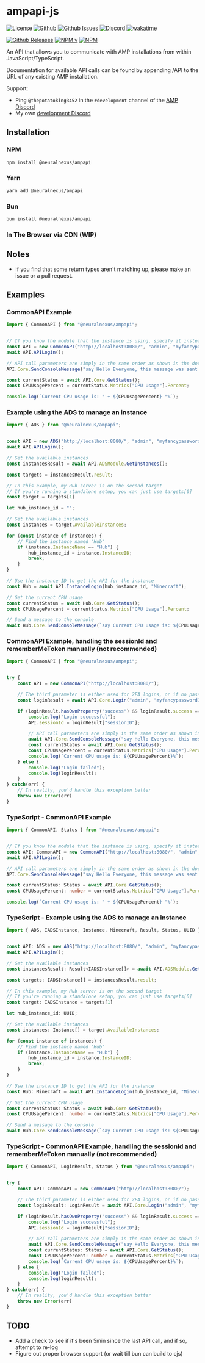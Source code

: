 # ampapi-js

[![License](https://img.shields.io/github/license/p0t4t0sandwich/ampapi-js?color=blue)](https://img.shields.io/github/downloads/p0t4t0sandwich/ampapi-js/LICENSE)
[![Github](https://img.shields.io/github/stars/p0t4t0sandwich/ampapi-js)](https://github.com/p0t4t0sandwich/ampapi-js)
[![Github Issues](https://img.shields.io/github/issues/p0t4t0sandwich/ampapi-js?label=Issues)](https://github.com/p0t4t0sandwich/ampapi-js/issues)
[![Discord](https://img.shields.io/discord/1067482396246683708?color=7289da&logo=discord&logoColor=white)](https://discord.neuralnexus.dev)
[![wakatime](https://wakatime.com/badge/github/p0t4t0sandwich/ampapi-js.svg)](https://wakatime.com/badge/github/p0t4t0sandwich/ampapi-js)

[![Github Releases](https://img.shields.io/github/downloads/p0t4t0sandwich/ampapi-js/total?label=Github&logo=github&color=181717)](https://github.com/p0t4t0sandwich/ampapi-js/releases)
[![NPM v](https://img.shields.io/npm/v/@neuralnexus/ampapi?label=NPM&logo=npm&color=CB3837)](https://www.npmjs.com/package/@neuralnexus/ampapi)
[![NPM](https://img.shields.io/npm/dt/@neuralnexus/ampapi?label=NPM&logo=npm&color=CB3837)](https://www.npmjs.com/package/@neuralnexus/ampapi)

An API that allows you to communicate with AMP installations from within JavaScript/TypeScript.

Documentation for available API calls can be found by appending /API to the URL of any existing AMP installation.

Support:

- Ping `@thepotatoking3452` in the `#development` channel of the [AMP Discord](https://discord.gg/cubecoders)
- My own [development Discord](https://discord.neuralnexus.dev/)

## Installation

### NPM

```bash
npm install @neuralnexus/ampapi
```

### Yarn

```bash
yarn add @neuralnexus/ampapi
```

### Bun

```bash
bun install @neuralnexus/ampapi
```

### In The Browser via CDN (WIP)

<!-- ```html
<script src="https://cdn.neuralnexus.dev/ampapi-js/ampapi.js"></script>

<!-- Or for a minified version -->

<!-- <script src="https://cdn.neuralnexus.dev/ampapi-js/ampapi.min.js"></script>
``` -->

## Notes

- If you find that some return types aren't matching up, please make an issue or a pull request.

## Examples

### CommonAPI Example

```javascript
import { CommonAPI } from "@neuralnexus/ampapi";


// If you know the module that the instance is using, specify it instead of CommonAPI
const API = new CommonAPI("http://localhost:8080/", "admin", "myfancypassword123", "");
await API.APILogin();

// API call parameters are simply in the same order as shown in the documentation.
API.Core.SendConsoleMessage("say Hello Everyone, this message was sent from the TypeScript API!");

const currentStatus = await API.Core.GetStatus();
const CPUUsagePercent = currentStatus.Metrics["CPU Usage"].Percent;

console.log(`Current CPU usage is: " + ${CPUUsagePercent} "%`);
```

### Example using the ADS to manage an instance

```javascript
import { ADS } from "@neuralnexus/ampapi";


const API = new ADS("http://localhost:8080/", "admin", "myfancypassword123", "", "");
await API.APILogin();

// Get the available instances
const instancesResult = await API.ADSModule.GetInstances();

const targets = instancesResult.result;

// In this example, my Hub server is on the second target
// If you're running a standalone setup, you can just use targets[0]
const target = targets[1]

let hub_instance_id = "";

// Get the available instances
const instances = target.AvailableInstances;

for (const instance of instances) {
    // Find the instance named "Hub"
    if (instance.InstanceName == "Hub") {
        hub_instance_id = instance.InstanceID;
        break;
    }
}

// Use the instance ID to get the API for the instance
const Hub = await API.InstanceLogin(hub_instance_id, "Minecraft");

// Get the current CPU usage
const currentStatus = await Hub.Core.GetStatus();
const CPUUsagePercent = currentStatus.Metrics["CPU Usage"].Percent;

// Send a message to the console
await Hub.Core.SendConsoleMessage(`say Current CPU usage is: ${CPUUsagePercent}%`)
```

### CommonAPI Example, handling the sessionId and rememberMeToken manually (not recommended)

```javascript
import { CommonAPI } from "@neuralnexus/ampapi";


try {
    const API = new CommonAPI("http://localhost:8080/");

    // The third parameter is either used for 2FA logins, or if no password is specified to use a remembered token from a previous login, or a service login token.
    const loginResult = await API.Core.Login("admin", "myfancypassword123", "", false);

    if (loginResult.hasOwnProperty("success") && loginResult.success === true) {
        console.log("Login successful");
        API.sessionId = loginResult["sessionID"];

        // API call parameters are simply in the same order as shown in the documentation.
        await API.Core.SendConsoleMessage("say Hello Everyone, this message was sent from the Python API!");
        const currentStatus = await API.Core.GetStatus();
        const CPUUsagePercent = currentStatus.Metrics["CPU Usage"].Percent;
        console.log(`Current CPU usage is: ${CPUUsagePercent}%`);
    } else {
        console.log("Login failed");
        console.log(loginResult);
    }
} catch(err) {
    // In reality, you'd handle this exception better
    throw new Error(err)
}
```

### TypeScript - CommonAPI Example

```typescript
import { CommonAPI, Status } from "@neuralnexus/ampapi";


// If you know the module that the instance is using, specify it instead of CommonAPI
const API: CommonAPI = new CommonAPI("http://localhost:8080/", "admin", "myfancypassword123", "");
await API.APILogin();

// API call parameters are simply in the same order as shown in the documentation.
API.Core.SendConsoleMessage("say Hello Everyone, this message was sent from the TypeScript API!");

const currentStatus: Status = await API.Core.GetStatus();
const CPUUsagePercent: number = currentStatus.Metrics["CPU Usage"].Percent;

console.log(`Current CPU usage is: " + ${CPUUsagePercent} "%`);
```

### TypeScript - Example using the ADS to manage an instance

```typescript
import { ADS, IADSInstance, Instance, Minecraft, Result, Status, UUID } from "@neuralnexus/ampapi";


const API: ADS = new ADS("http://localhost:8080/", "admin", "myfancypassword123", "", "");
await API.APILogin();

// Get the available instances
const instancesResult: Result<IADSInstance[]> = await API.ADSModule.GetInstances();

const targets: IADSInstance[] = instancesResult.result;

// In this example, my Hub server is on the second target
// If you're running a standalone setup, you can just use targets[0]
const target: IADSInstance = targets[1]

let hub_instance_id: UUID;

// Get the available instances
const instances: Instance[] = target.AvailableInstances;

for (const instance of instances) {
    // Find the instance named "Hub"
    if (instance.InstanceName == "Hub") {
        hub_instance_id = instance.InstanceID;
        break;
    }
}

// Use the instance ID to get the API for the instance
const Hub: Minecraft = await API.InstanceLogin(hub_instance_id, "Minecraft");

// Get the current CPU usage
const currentStatus: Status = await Hub.Core.GetStatus();
const CPUUsagePercent: number = currentStatus.Metrics["CPU Usage"].Percent;

// Send a message to the console
await Hub.Core.SendConsoleMessage(`say Current CPU usage is: ${CPUUsagePercent}%`)
```

### TypeScript - CommonAPI Example, handling the sessionId and rememberMeToken manually (not recommended)

```typescript
import { CommonAPI, LoginResult, Status } from "@neuralnexus/ampapi";


try {
    const API: CommonAPI = new CommonAPI("http://localhost:8080/");

    // The third parameter is either used for 2FA logins, or if no password is specified to use a remembered token from a previous login, or a service login token.
    const loginResult: LoginResult = await API.Core.Login("admin", "myfancypassword123", "", false);

    if (loginResult.hasOwnProperty("success") && loginResult.success === true) {
        console.log("Login successful");
        API.sessionId = loginResult["sessionID"];

        // API call parameters are simply in the same order as shown in the documentation.
        await API.Core.SendConsoleMessage("say Hello Everyone, this message was sent from the Python API!");
        const currentStatus: Status = await API.Core.GetStatus();
        const CPUUsagePercent: number = currentStatus.Metrics["CPU Usage"].Percent;
        console.log(`Current CPU usage is: ${CPUUsagePercent}%`);
    } else {
        console.log("Login failed");
        console.log(loginResult);
    }
} catch(err) {
    // In reality, you'd handle this exception better
    throw new Error(err)
}
```

## TODO

- Add a check to see if it's been 5min since the last API call, and if so, attempt to re-log
- Figure out proper browser support (or wait till bun can build to cjs)
